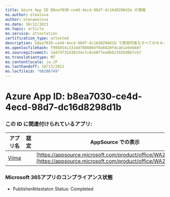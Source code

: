 ```yaml
---
title: Azure App ID B8ea7030-ce4d-4ecd-98d7-dc16d8298d1b の情報
ms.author: elmalova
author: elenamalova
ms.date: 10/12/2021
ms.topic: article
ms.service: attestation
certification_type: attested
description: b8ea7030-ce4d-4ecd-98d7-dc16d8298d1b で使用可能なすべてのセキュリティおよびコンプライアンス情報。
ms.openlocfilehash: f99505413334d708880df0a6820f4ca61e9eb68f
ms.sourcegitcommit: 1d47df35430334cfc0c60f7ea0b62392b99b7cbf
ms.translationtype: MT
ms.contentlocale: ja-JP
ms.lasthandoff: 10/13/2021
ms.locfileid: "60286749"
---
```

# <a name="azure-app-id-b8ea7030-ce4d-4ecd-98d7-dc16d8298d1b"></a>Azure App ID: b8ea7030-ce4d-4ecd-98d7-dc16d8298d1b


### <a name="apps-associated-with-this-id"></a>この ID に関連付けられているアプリ:
| **アプリ名** | **認定** | **AppSource での表示** |
|--------------|---------------|-----------------------|
| [Viima](https://docs.microsoft.com/microsoft-365-app-certification/forward/WA200001589) |  | [https://appsource.microsoft.com/product/office/WA200001589](https://appsource.microsoft.com/product/office/WA200001589) |

### <a name="microsoft-365-app-compliance-status"></a>Microsoft 365アプリのコンプライアンス状態
- PublisherAttestaton Status: Completed
